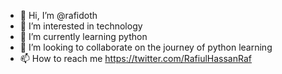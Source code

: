 - 👋 Hi, I’m @rafidoth
- 👀 I’m interested in technology
- 🌱 I’m currently learning python
- 💞️ I’m looking to collaborate on the journey of python learning
- 📫 How to reach me https://twitter.com/RafiulHassanRaf

<!---
rafidoth/rafidoth is a ✨ special ✨ repository because its `README.md` (this file) appears on your GitHub profile.
You can click the Preview link to take a look at your changes.
--->
